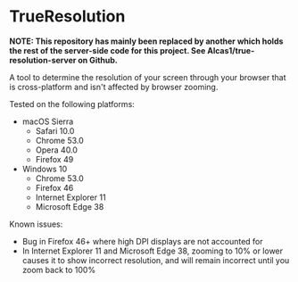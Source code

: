 # TrueResolution

**NOTE: This repository has mainly been replaced by another which holds the rest of the server-side code for this project. See Alcas1/true-resolution-server on Github.**

A tool to determine the resolution of your screen through your browser that is cross-platform and isn't affected by browser zooming.

Tested on the following platforms:
- macOS Sierra
	- Safari 10.0
	- Chrome 53.0
	- Opera 40.0
	- Firefox 49
- Windows 10
	- Chrome 53.0
	- Firefox 46
	- Internet Explorer 11
	- Microsoft Edge 38

Known issues:
- Bug in Firefox 46+ where high DPI displays are not accounted for
- In Internet Explorer 11 and Microsoft Edge 38, zooming to 10% or lower causes it to show incorrect resolution, and will remain incorrect until you zoom back to 100%
